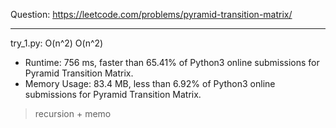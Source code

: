 Question: https://leetcode.com/problems/pyramid-transition-matrix/

---

try_1.py: O(n^2) O(n^2)

* Runtime: 756 ms, faster than 65.41% of Python3 online submissions for Pyramid Transition Matrix.
* Memory Usage: 83.4 MB, less than 6.92% of Python3 online submissions for Pyramid Transition Matrix.

> recursion + memo